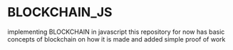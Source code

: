 # BLOCKCHAIN_JS
implementing BLOCKCHAIN in javascript
this repository for now has basic concepts of blockchain on how it is made and added simple proof of work
